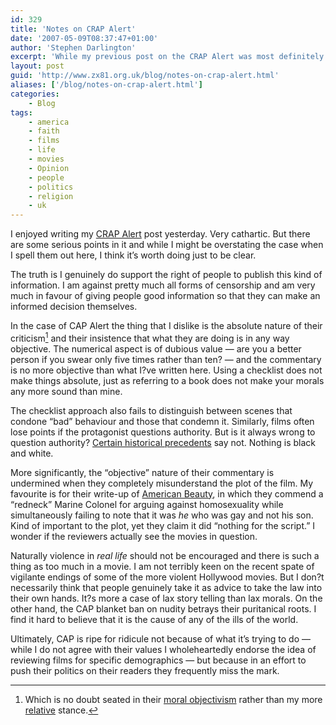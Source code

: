 ```yaml
---
id: 329
title: 'Notes on CRAP Alert'
date: '2007-05-09T08:37:47+01:00'
author: 'Stephen Darlington'
excerpt: 'While my previous post on the CRAP Alert was most definitely a satire, there are some serious points that I unambiguously want to get across.'
layout: post
guid: 'http://www.zx81.org.uk/blog/notes-on-crap-alert.html'
aliases: ['/blog/notes-on-crap-alert.html']
categories:
    - Blog
tags:
    - america
    - faith
    - films
    - life
    - movies
    - Opinion
    - people
    - politics
    - religion
    - uk
---
```


I enjoyed writing my [CRAP Alert](/blog/crap-alert.html) post yesterday. Very cathartic. But there are some serious points in it and while I might be overstating the case when I spell them out here, I think it’s worth doing just to be clear.

The truth is I genuinely do support the right of people to publish this kind of information. I am against pretty much all forms of censorship and am very much in favour of giving people good information so that they can make an informed decision themselves.

In the case of CAP Alert the thing that I dislike is the absolute nature of their criticism[^1] and their insistence that what they are doing is in any way objective. The numerical aspect is of dubious value — are you a better person if you swear only five times rather than ten? — and the commentary is no more objective than what I?ve written here. Using a checklist does not make things absolute, just as referring to a book does not make your morals any more sound than mine.

The checklist approach also fails to distinguish between scenes that condone “bad” behaviour and those that condemn it. Similarly, films often lose points if the protagonist questions authority. But is it always wrong to question authority? [Certain historical precedents](http://en.wikipedia.org/wiki/Nuremberg_Defense "You should question authority") say not. Nothing is black and white.

More significantly, the “objective” nature of their commentary is undermined when they completely misunderstand the plot of the film. My favourite is for their write-up of [American Beauty](http://www.capalert.com/capreports/americanbeauty.htm), in which they commend a “redneck” Marine Colonel for arguing against homosexuality while simultaneously failing to note that it was *he* who was gay and not his son. Kind of important to the plot, yet they claim it did “nothing for the script.” I wonder if the reviewers actually see the movies in question.

Naturally violence in *real life* should not be encouraged and there is such a thing as too much in a movie. I am not terribly keen on the recent spate of vigilante endings of some of the more violent Hollywood movies. But I don?t necessarily think that people genuinely take it as advice to take the law into their own hands. It?s more a case of lax story telling than lax morals. On the other hand, the CAP blanket ban on nudity betrays their puritanical roots. I find it hard to believe that it is the cause of any of the ills of the world.

Ultimately, CAP is ripe for ridicule not because of what it’s trying to do — while I do not agree with their values I wholeheartedly endorse the idea of reviewing films for specific demographics — but because in an effort to push their politics on their readers they frequently miss the mark.
[^1]: Which is no doubt seated in their [moral objectivism](http://en.wikipedia.org/wiki/Moral_objectivism) rather than my more [relative](http://en.wikipedia.org/wiki/Moral_relativism) stance.
